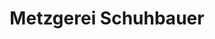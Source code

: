 ---
title: "Metzgerei Schuhbauer"
url: /bruck-in-der-oberpfalz/metzgerei-schuhbauer/
shop: Metzgerei
---